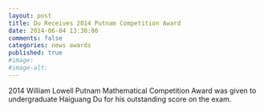 ```yaml
---
layout: post
title: Du Receives 2014 Putnam Competition Award
date: 2014-06-04 13:30:00
comments: false
categories: news awards
published: true
#image:
#image-alt:
---
```


2014 William Lowell Putnam Mathematical Competition Award was given to undergraduate Haiguang Du for his outstanding score on the exam.
